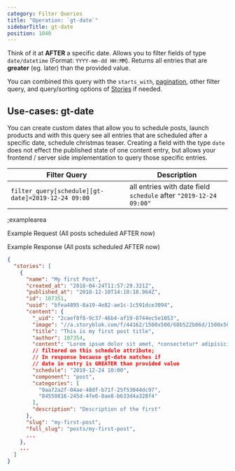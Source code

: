 ```yaml
---
category: Filter Queries
title: "Operation: `gt-date`"
sidebarTitle: gt-date
position: 1040
---
```


Think of it at **AFTER** a specific date. Allows you to filter fields of type `date/datetime` (Format: `YYYY-mm-dd HH:MM`). Returns all entries that are **greater** (eg. later) than the provided value.

You can combined this query with the `starts_with`, [pagination](#topics/pagination), other filter query, and query/sorting options of [Stories](#core-resources/stories/retrieve-multiple-stories) if needed.
 
## Use-cases: gt-date

You can create custom dates that allow you to schedule posts, launch products and with this query see all entries that are scheduled after a specific date, schedule christmas teaser. Creating a field with the type `date` does not effect the published state of one content entry, but allows your frontend / server side implementation to query those specific entries.

| Filter Query | Description |
|--|--|
| `filter_query[schedule][gt-date]=2019-12-24 09:00` | all entries with date field `schedule` after `"2019-12-24 09:00"` |

;examplearea

Example Request (All posts scheduled AFTER now)

<RequestExample :url="'https://api.storyblok.com/v1/cdn/stories/?token=ask9soUkv02QqbZgmZdeDAtt&starts_with=posts/&filter_query[schedule][gt-date]=' + formatDate(new Date())"></RequestExample>

Example Response (All posts scheduled AFTER now)

```json
{
  "stories": [
    {
      "name": "My first Post",
      "created_at": "2018-04-24T11:57:29.321Z",
      "published_at": "2018-12-10T14:10:18.964Z",
      "id": 107351,
      "uuid": "bfea4895-8a19-4e82-ae1c-1c591dce3094",
      "content": {
        "_uid": "2caef8f8-9c37-46b4-af19-8744ec5e1053",
        "image": "//a.storyblok.com/f/44162/1500x500/68b522b06d/1500x500.jpeg",
        "title": "This is my first post title",
        "author": 107354,
        "content": "Lorem ipsum dolor sit amet, *consectetur* adipisicing elit, sed do eiusmod\ntempor incididunt...",
        // filtered on this schedule attribute;
        // In response because gt-date matches if 
        // date in entry is GREATER than provided value
        "schedule": "2019-12-24 10:00",
        "component": "post",
        "categories": [
          "9aa72a2f-04ae-48df-b71f-25f53044dc97",
          "84550816-245d-4fe6-8ae8-b633d4a328f4"
        ],
        "description": "Description of the first"
      },
      "slug": "my-first-post",
      "full_slug": "posts/my-first-post",
      ...
    },
    ...
  ]
}
```

